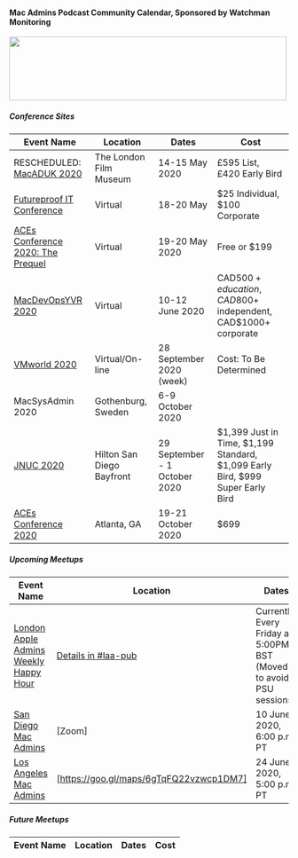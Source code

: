 #### Mac Admins Podcast Community Calendar, Sponsored by Watchman Monitoring

[<img src="https://podcast.macadmins.org/wp-content/uploads/2017/06/Watchman-Monitoring-logo-blue.png" alt="" width="500" height="115" />](https://www.watchmanmonitoring.com)

##### Conference Sites

| Event Name | Location | Dates | Cost |
|------------|----------|-------|------|
| RESCHEDULED: [MacADUK 2020](https://macad.uk) | The London Film Museum | 14-15 May 2020 | £595 List, £420 Early Bird |
| [Futureproof IT Conference](https://futureproofit.org) | Virtual | 18-20 May | $25 Individual, $100 Corporate |
| [ACEs Conference 2020: The Prequel](http://acesconf.com/aces-conference-the-prequel/) | Virtual | 19-20 May 2020 | Free or $199 |
| [MacDevOpsYVR 2020](https://MDOYVR.com) | Virtual | 10-12 June 2020 | CAD$500+ education, CAD$800+ independent, CAD$1000+ corporate |
| [VMworld 2020](https://www.vmworld.com/en/us/faqs.html) | Virtual/On-line | 28 September 2020 (week) | Cost: To Be Determined |
| MacSysAdmin 2020 | Gothenburg, Sweden | 6-9 October 2020 |  |
| [JNUC 2020](https://www.jamf.com/events/jamf-nation-user-conference/2020/) | Hilton San Diego Bayfront | 29 September - 1 October 2020 | $1,399 Just in Time, $1,199 Standard, $1,099 Early Bird, $999 Super Early Bird |
| [ACEs Conference 2020](https://acesconf.com) | Atlanta, GA | 19-21 October 2020 | $699 |


##### Upcoming Meetups

| Event Name | Location | Dates | Cost |
|------------|----------|-------|------|
| [London Apple Admins Weekly Happy Hour](https://londonappleadmins.org.uk) | [Details in #laa-pub](https://macadmins.slack.com/archives/C011AM2KG4F) | Currently: Every Friday at 5:00PM BST (Moved to avoid PSU sessions) | Free |
| [San Diego Mac Admins](https://www.jamf.com/jamf-nation/events/user-groups/338/san-diego-macadmins) | [Zoom] | 10 June 2020, 6:00 p.m. PT | Free |
| [Los Angeles Mac Admins](https://www.jamf.com/jamf-nation/events/user-groups/350/los-angeles-mac-admins-remote-meetup-and-happy-hour) | [https://goo.gl/maps/6gTqFQ22vzwcp1DM7] | 24 June 2020, 5:00 p.m. PT | Free |

##### Future Meetups

| Event Name | Location | Dates | Cost |
|------------|----------|-------|------|
